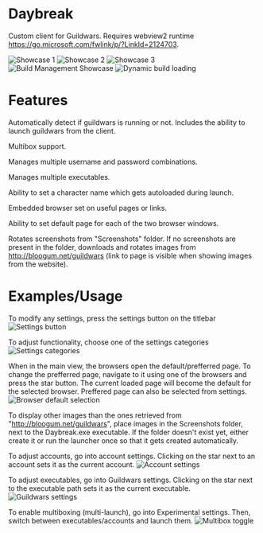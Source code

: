 # Daybreak
Custom client for Guildwars.
Requires webview2 runtime https://go.microsoft.com/fwlink/p/?LinkId=2124703.

![Showcase 1](https://media1.giphy.com/media/Z32o0OZ5pZHDOIodzD/giphy.gif)
![Showcase 2](https://media0.giphy.com/media/aQ8Wl7lsuhT0AblCPI/giphy.gif)
![Showcase 3](https://media2.giphy.com/media/s06PtxgeAAZtoJhTx6/giphy.gif)
![Build Management Showcase](https://media2.giphy.com/media/C399pwfypdZvkmoJpi/giphy.gif)
![Dynamic build loading](https://media2.giphy.com/media/UKtJaoBk6NeuOmE8al/giphy.gif)

# Features
Automatically detect if guildwars is running or not. Includes the ability to launch guildwars from the client.

Multibox support.

Manages multiple username and password combinations.

Manages multiple executables.

Ability to set a character name which gets autoloaded during launch.

Embedded browser set on useful pages or links.

Ability to set default page for each of the two browser windows.

Rotates screenshots from "Screenshots" folder. If no screenshots are present in the folder, downloads and rotates images from http://bloogum.net/guildwars (link to page is visible when showing images from the website).

# Examples/Usage
To modify any settings, press the settings button on the titlebar
![Settings button](https://i.imgur.com/0QSTvNF.png)

To adjust functionality, choose one of the settings categories
![Settings categories](https://i.imgur.com/LtPDvHY.png)

When in the main view, the browsers open the default/prefferred page. To change the prefferred page, navigate to it using one of the browsers and press the star button. The current loaded page will become the default for the selected browser. Preffered page can also be selected from settings.
![Browser default selection](https://i.imgur.com/nDnyIIL.png)

To display other images than the ones retrieved from "http://bloogum.net/guildwars", place images in the Screenshots folder, next to the Daybreak.exe executable. If the folder doesn't exist yet, either create it or run the launcher once so that it gets created automatically.

To adjust accounts, go into account settings. Clicking on the star next to an account sets it as the current account.
![Account settings](https://i.imgur.com/Pwycwwr.png)

To adjust executables, go into Guildwars settings. Clicking on the star next to the executable path sets it as the current executable.
![Guildwars settings](https://i.imgur.com/XChX19t.png)

To enable multiboxing (multi-launch), go into Experimental settings. Then, switch between executables/accounts and launch them.
![Multibox toggle](https://i.imgur.com/vEFF2pb.png)
